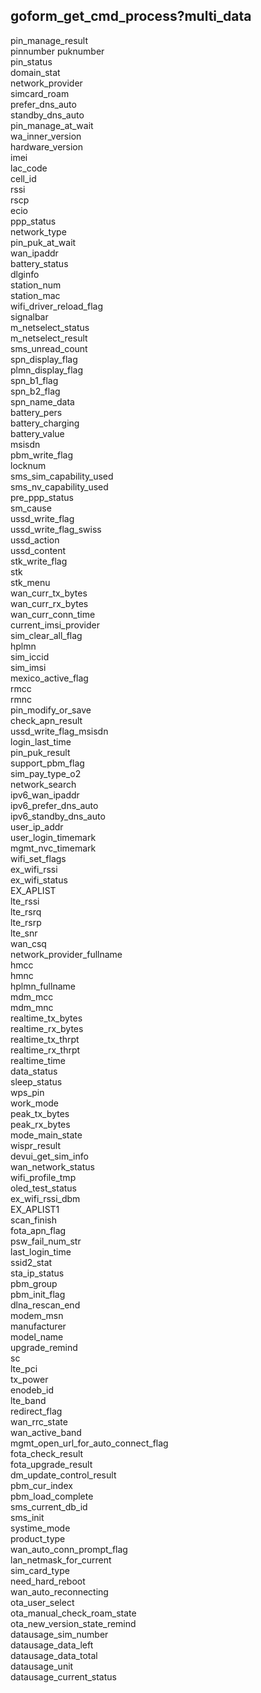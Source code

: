 ## goform_get_cmd_process?multi_data

pin_manage_result  
pinnumber 
puknumber  
pin_status  
domain_stat  
network_provider  
simcard_roam  
prefer_dns_auto  
standby_dns_auto  
pin_manage_at_wait  
wa_inner_version  
hardware_version  
imei  
lac_code  
cell_id  
rssi  
rscp  
ecio  
ppp_status  
network_type  
pin_puk_at_wait  
wan_ipaddr  
battery_status  
dlginfo  
station_num  
station_mac  
wifi_driver_reload_flag  
signalbar  
m_netselect_status  
m_netselect_result  
sms_unread_count  
spn_display_flag  
plmn_display_flag  
spn_b1_flag  
spn_b2_flag  
spn_name_data  
battery_pers  
battery_charging  
battery_value  
msisdn  
pbm_write_flag  
locknum  
sms_sim_capability_used  
sms_nv_capability_used  
pre_ppp_status  
sm_cause  
ussd_write_flag  
ussd_write_flag_swiss  
ussd_action  
ussd_content  
stk_write_flag  
stk  
stk_menu  
wan_curr_tx_bytes  
wan_curr_rx_bytes  
wan_curr_conn_time  
current_imsi_provider  
sim_clear_all_flag  
hplmn  
sim_iccid  
sim_imsi  
mexico_active_flag  
rmcc  
rmnc  
pin_modify_or_save  
check_apn_result  
ussd_write_flag_msisdn  
login_last_time  
pin_puk_result  
support_pbm_flag  
sim_pay_type_o2  
network_search  
ipv6_wan_ipaddr  
ipv6_prefer_dns_auto  
ipv6_standby_dns_auto  
user_ip_addr  
user_login_timemark  
mgmt_nvc_timemark  
wifi_set_flags  
ex_wifi_rssi  
ex_wifi_status  
EX_APLIST  
lte_rssi  
lte_rsrq  
lte_rsrp  
lte_snr  
wan_csq  
network_provider_fullname  
hmcc  
hmnc  
hplmn_fullname  
mdm_mcc  
mdm_mnc  
realtime_tx_bytes  
realtime_rx_bytes  
realtime_tx_thrpt  
realtime_rx_thrpt  
realtime_time  
data_status  
sleep_status  
wps_pin  
work_mode  
peak_tx_bytes  
peak_rx_bytes  
mode_main_state  
wispr_result  
devui_get_sim_info  
wan_network_status  
wifi_profile_tmp  
oled_test_status  
ex_wifi_rssi_dbm  
EX_APLIST1  
scan_finish  
fota_apn_flag  
psw_fail_num_str  
last_login_time  
ssid2_stat  
sta_ip_status  
pbm_group  
pbm_init_flag  
dlna_rescan_end  
modem_msn  
manufacturer  
model_name  
upgrade_remind  
sc  
lte_pci  
tx_power  
enodeb_id  
lte_band  
redirect_flag  
wan_rrc_state  
wan_active_band  
mgmt_open_url_for_auto_connect_flag  
fota_check_result  
fota_upgrade_result  
dm_update_control_result  
pbm_cur_index  
pbm_load_complete  
sms_current_db_id  
sms_init  
systime_mode  
product_type  
wan_auto_conn_prompt_flag  
lan_netmask_for_current  
sim_card_type  
need_hard_reboot  
wan_auto_reconnecting  
ota_user_select  
ota_manual_check_roam_state  
ota_new_version_state_remind  
datausage_sim_number  
datausage_data_left  
datausage_data_total  
datausage_unit  
datausage_current_status  
